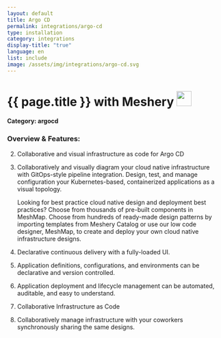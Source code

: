```yaml
---
layout: default
title: Argo CD
permalink: integrations/argo-cd
type: installation
category: integrations
display-title: "true"
language: en
list: include
image: /assets/img/integrations/argo-cd.svg
---
```


<h1>{{ page.title }} with Meshery <img src="{{ page.image }}" style="width: 35px; height: 35px;" /></h1>


#### Category: argocd

### Overview & Features:
2. Collaborative and visual infrastructure as code for Argo CD

4. 
    Collaboratively and visually diagram your cloud native infrastructure with GitOps-style pipeline integration. Design, test, and manage configuration your Kubernetes-based, containerized applications as a visual topology.



    Looking for best practice cloud native design and deployment best practices? Choose from thousands of pre-built components in MeshMap. Choose from hundreds of ready-made design patterns by importing templates from Meshery Catalog or use our low code designer, MeshMap, to create and deploy your own cloud native infrastructure designs.



5. Declarative continuous delivery with a fully-loaded UI.

6. Application definitions, configurations, and environments can be declarative and version controlled.

7. Application deployment and lifecycle management can be automated, auditable, and easy to understand.

8. Collaborative Infrastructure as Code

9. Collaboratively manage infrastructure with your coworkers synchronously sharing the same designs.

